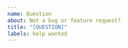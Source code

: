 ```yaml
---
name: Question
about: Not a bug or feature request?
title: "[QUESTION]"
labels: help wanted
---
```


<!-- 

Please consider StackOverflow or other community discussion venues for general questions
since this issue tracker is intended for bugs and feature requests to DataLoader. Questions 
asked here are unlikely to get an answer in a timely fashion and might be closed without answer.

https://graphql.org/community/
https://stackoverflow.com/questions/tagged/graphql+dataloader

-->
